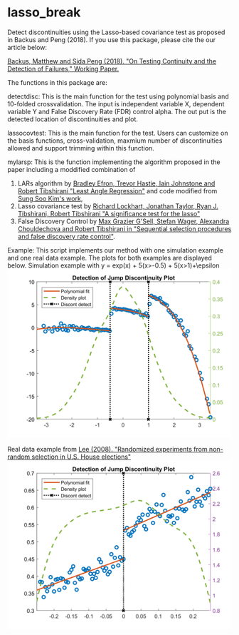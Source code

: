 # lasso_break
Detect discontinuities using the Lasso-based covariance test as proposed in Backus and Peng (2018). 
If you use this package, please cite the our article below:

[Backus, Matthew and Sida Peng (2018). "On Testing Continuity and the Detection of Failures," Working Paper.](https://61cabf8f-a-ab15346e-s-sites.googlegroups.com/a/umich.edu/mrb/files/backuspeng_2018_wp_lassobreaks.pdf?attachauth=ANoY7cqUviWLqbH1vElYUmGy3YTBEGfmPUgZm1J-q5BJqH8BSWf-zCj6AOTkYcnt5--HepT-HrlNDmWJ5QHpjXzUbx2LQO3mu3Sy2PkDe5wYsSvE1tCIgZJoiS1UbNO50p6MvAEqjB2n-vQ1xfY5bo9ih3wCO1P_VmarpHCNmKGcb53DfhM56IP3YC4PPgb8S5QrXwHT2ms9l8E30EHIOC_4wYauuDbG-d8lDYYCUYcu-JuCgHk48Fo%3D&attredirects=0)

The functions in this package are:

detectdisc: This is the main function for the test using polynomial basis and 10-folded crossvalidation. The input is independent variable X, dependent variable Y and False Discovery Rate (FDR) control alpha. The out put is the detected location of discontinuities and plot.

lassocovtest: This is the main function for the test. Users can customize on the basis functions, cross-validation, maxmium number of discontinuities allowed and support trimming within this function.

mylarsp: This is the function implementing the algorithm proposed in the paper including a moddified combination of 
1) LARs algorithm by [Bradley Efron, Trevor Hastie, Iain Johnstone and Robert Tibshirani 
"Least Angle Regression"](http://statweb.stanford.edu/~tibs/ftp/lars.pdf) and code modified from [Sung Soo Kim's work](https://www.mathworks.com/matlabcentral/fileexchange/23186-lars-algorithm), 
2) Lasso covariance test by [Richard Lockhart, Jonathan Taylor, Ryan J. Tibshirani, 
Robert Tibshirani "A significance test for the lasso"](http://statweb.stanford.edu/~tibs/ftp/covtest.pdf)
3) False Discovery Control by [Max Grazier G'Sell, Stefan Wager, Alexandra Chouldechova and Robert Tibshirani in "Sequential selection procedures and false discovery rate control"](http://www.stat.cmu.edu/~ryantibs/journalclub/gsell_2014.pdf). 
 
Example: This script implements our method with one simulation example and one real data example. The plots for both examples are displayed below.
Simulation example with y = exp(x) + 5(x>-0.5) + 5(x>1)+\epsilon     
![alt text](https://github.com/psdsam/lasso_break/blob/master/plots/plot2.png)

Real data example from [Lee (2008). "Randomized experiments from non-random selection in
U.S. House elections"](https://www.princeton.edu/~davidlee/wp/RDrand.pdf)
![alt text](https://github.com/psdsam/lasso_break/blob/master/plots/plot.png)
